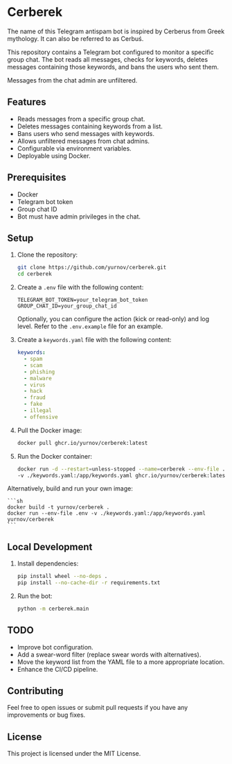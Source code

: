 # Cerberek

The name of this Telegram antispam bot is inspired by Cerberus from Greek mythology. It can also be referred to as Cerbuś.

This repository contains a Telegram bot configured to monitor a specific group chat. The bot reads all messages, checks for keywords, deletes messages containing those keywords, and bans the users who sent them.

Messages from the chat admin are unfiltered.

## Features

- Reads messages from a specific group chat.
- Deletes messages containing keywords from a list.
- Bans users who send messages with keywords.
- Allows unfiltered messages from chat admins.
- Configurable via environment variables.
- Deployable using Docker.

## Prerequisites

- Docker
- Telegram bot token
- Group chat ID
- Bot must have admin privileges in the chat.

## Setup

1. Clone the repository:

    ```sh
    git clone https://github.com/yurnov/cerberek.git
    cd cerberek
    ```

2. Create a `.env` file with the following content:

    ```env
    TELEGRAM_BOT_TOKEN=your_telegram_bot_token
    GROUP_CHAT_ID=your_group_chat_id
    ```

   Optionally, you can configure the action (kick or read-only) and log level. Refer to the `.env.example` file for an example.

3. Create a `keywords.yaml` file with the following content:

    ```yaml
    keywords:
      - spam
      - scam
      - phishing
      - malware
      - virus
      - hack
      - fraud
      - fake
      - illegal
      - offensive
    ```

4. Pull the Docker image:

    ```sh
    docker pull ghcr.io/yurnov/cerberek:latest
    ```

5. Run the Docker container:

    ```sh
    docker run -d --restart=unless-stopped --name=cerberek --env-file .env \
    -v ./keywords.yaml:/app/keywords.yaml ghcr.io/yurnov/cerberek:latest
    ```

Alternatively, build and run your own image:

    ```sh
    docker build -t yurnov/cerberek .
    docker run --env-file .env -v ./keywords.yaml:/app/keywords.yaml yurnov/cerberek
    ```

## Local Development

1. Install dependencies:

    ```sh
    pip install wheel --no-deps .
    pip install --no-cache-dir -r requirements.txt
    ```

2. Run the bot:

    ```sh
    python -m cerberek.main
    ```

## TODO

- Improve bot configuration.
- Add a swear-word filter (replace swear words with alternatives).
- Move the keyword list from the YAML file to a more appropriate location.
- Enhance the CI/CD pipeline.

## Contributing

Feel free to open issues or submit pull requests if you have any improvements or bug fixes.

## License

This project is licensed under the MIT License.
